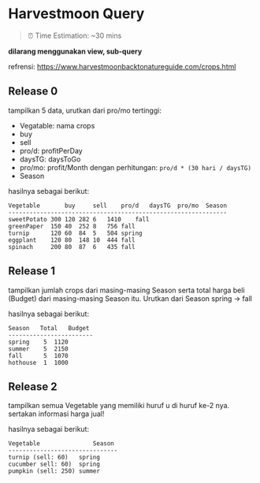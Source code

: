 # Harvestmoon Query
> ⏰ Time Estimation: ~30 mins

**dilarang menggunakan view, sub-query**

refrensi: 
https://www.harvestmoonbacktonatureguide.com/crops.html


## Release 0

tampilkan 5 data, urutkan dari pro/mo tertinggi:
- Vegatable: nama crops
- buy
- sell
- pro/d: profitPerDay
- daysTG: daysToGo
- pro/mo: profit/Month dengan perhitungan: `pro/d * (30 hari / daysTG)`
- Season

hasilnya sebagai berikut:
```
Vegetable       buy     sell    pro/d   daysTG  pro/mo  Season
--------------------------------------------------------------
sweetPotato	300	120	282	6	1410	fall
greenPaper	150	40	252	8	756	fall
turnip  	120	60	84	5	504	spring
eggplant	120	80	148	10	444	fall
spinach 	200	80	87	6	435	fall
```

## Release 1
tampilkan jumlah crops dari masing-masing Season serta total harga beli (Budget) dari masing-masing Season itu. Urutkan dari Season spring -> fall

hasilnya sebagai berikut:
```
Season   Total   Budget
------------------------
spring	  5	 1120
summer	  5	 2150
fall	  5	 1070
hothouse  1	 1000
```


## Release 2

tampilkan semua Vegetable yang memiliki huruf u di huruf ke-2 nya. sertakan informasi harga jual!

hasilnya sebagai berikut:

```
Vegetable               Season
------------------------------- 
turnip (sell: 60)	spring
cucumber sell: 60)	spring
pumpkin (sell: 250)	summer
```